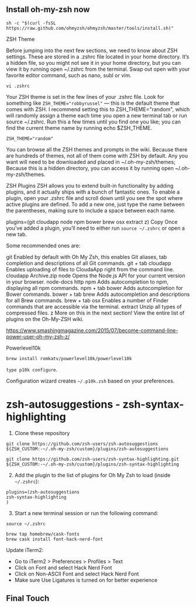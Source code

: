 ## Install oh-my-zsh now
```
sh -c "$(curl -fsSL https://raw.github.com/ohmyzsh/ohmyzsh/master/tools/install.sh)"
```
ZSH Theme

Before jumping into the next few sections, we need to know about ZSH settings. These are stored in a .zshrc file located in your home directory. It’s a hidden file, so you might not see it in your home directory, but you can view it by running open ~/.zshrc from the terminal. Swap out open with your favorite editor command, such as nano, subl or vim.
```
vi .zshrc
```
Your ZSH theme is set in the few lines of your .zshrc file. Look for something like `ZSH_THEME="robbyrussel"` — this is the default theme that comes with ZSH. I recommend setting this to ZSH_THEME="random", which will randomly assign a theme each time you open a new terminal tab or run source ~/.zshrc. Run this a few times until you find one you like; you can find the current theme name by running echo $ZSH_THEME.

```
ZSH_THEME="random"
```

You can browse all the ZSH themes and prompts in the wiki. Because there are hundreds of themes, not all of them come with ZSH by default. Any you want will need to be downloaded and placed in ~/.oh-my-zsh/themes; Because this is a hidden directory, you can access it by running open ~/.oh-my-zsh/themes.


ZSH Plugins
ZSH allows you to extend built-in functionality by adding plugins, and it actually ships with a bunch of fantastic ones. To enable a plugin, open your .zshrc file and scroll down until you see the spot where active plugins are defined. To add a new one, just type the name between the parentheses, making sure to include a space between each name.


plugins=(git cloudapp node npm bower brew osx extract z)
Copy
Once you’ve added a plugin, you’ll need to either run ```source ~/.zshrc``` or open a new tab.

Some recommended ones are:

git Enabled by default with Oh My Zsh, this enables Git aliases, tab completion and descriptions of all Git commands. git + tab
cloudapp Enables uploading of files to CloudaApp right from the command line. cloudapp Archive.zip
node Opens the Node.js API for your current version in your browser. node-docs http
npm Adds autocompletion to npm, displaying all npm commands. npm + tab
bower Adds autocompletion for Bower commands. bower + tab
brew Adds autocompletion and descriptions for all Brew commands. brew + tab
osx Enables a number of Finder commands that are accessible via the terminal.
extract Unzip all types of compressed files.
z More on this in the next section!
View the entire list of plugins on the Oh-My-ZSH wiki.


https://www.smashingmagazine.com/2015/07/become-command-line-power-user-oh-my-zsh-z/


Powerlevel10k

```brew install romkatv/powerlevel10k/powerlevel10k```

`type p10k configure`. 

Configuration wizard creates `~/.p10k.zsh` based on your preferences.

# zsh-autosuggestions - zsh-syntax-highlighting

1. Clone these repository
```
git clone https://github.com/zsh-users/zsh-autosuggestions ${ZSH_CUSTOM:-~/.oh-my-zsh/custom}/plugins/zsh-autosuggestions

git clone https://github.com/zsh-users/zsh-syntax-highlighting.git ${ZSH_CUSTOM:-~/.oh-my-zsh/custom}/plugins/zsh-syntax-highlighting
```
2. Add the plugin to the list of plugins for Oh My Zsh to load (inside `~/.zshrc`):
```
plugins=(zsh-autosuggestions
zsh-syntax-highlighting
)
```
3. Start a new terminal session or run the following command:

```
source ~/.zshrc
```
```
brew tap homebrew/cask-fonts
brew cask install font-hack-nerd-font
```
Update iTerm2:
- Go to iTerm2 > Preferences > Profiles > Text
- Click on Font and select Hack Nerd Font
- Click on Non-ASCII Font and select Hack Nerd Font
- Make sure Use Ligatures is turned on for better experience

## Final Touch
